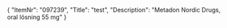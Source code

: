 {
  "ItemNr": "097239",
  "Title": "test",
  "Description": "Metadon Nordic Drugs, oral lösning 55 mg"
}